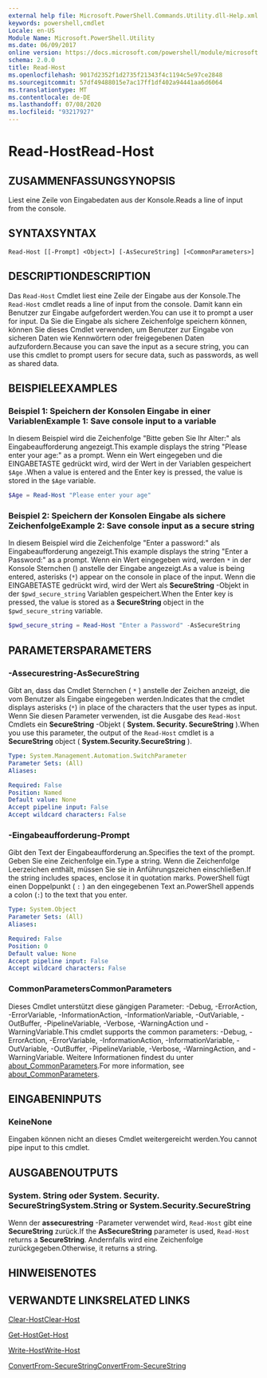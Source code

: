 ```yaml
---
external help file: Microsoft.PowerShell.Commands.Utility.dll-Help.xml
keywords: powershell,cmdlet
Locale: en-US
Module Name: Microsoft.PowerShell.Utility
ms.date: 06/09/2017
online version: https://docs.microsoft.com/powershell/module/microsoft.powershell.utility/read-host?view=powershell-5.1&WT.mc_id=ps-gethelp
schema: 2.0.0
title: Read-Host
ms.openlocfilehash: 9017d2352f1d2735f21343f4c1194c5e97ce2848
ms.sourcegitcommit: 57df49488015e7ac17ff1df402a94441aa6d6064
ms.translationtype: MT
ms.contentlocale: de-DE
ms.lasthandoff: 07/08/2020
ms.locfileid: "93217927"
---
```

# <span data-ttu-id="6398a-103">Read-Host</span><span class="sxs-lookup"><span data-stu-id="6398a-103">Read-Host</span></span>

## <span data-ttu-id="6398a-104">ZUSAMMENFASSUNG</span><span class="sxs-lookup"><span data-stu-id="6398a-104">SYNOPSIS</span></span>
<span data-ttu-id="6398a-105">Liest eine Zeile von Eingabedaten aus der Konsole.</span><span class="sxs-lookup"><span data-stu-id="6398a-105">Reads a line of input from the console.</span></span>

## <span data-ttu-id="6398a-106">SYNTAX</span><span class="sxs-lookup"><span data-stu-id="6398a-106">SYNTAX</span></span>

```
Read-Host [[-Prompt] <Object>] [-AsSecureString] [<CommonParameters>]
```

## <span data-ttu-id="6398a-107">DESCRIPTION</span><span class="sxs-lookup"><span data-stu-id="6398a-107">DESCRIPTION</span></span>

<span data-ttu-id="6398a-108">Das `Read-Host` Cmdlet liest eine Zeile der Eingabe aus der Konsole.</span><span class="sxs-lookup"><span data-stu-id="6398a-108">The `Read-Host` cmdlet reads a line of input from the console.</span></span> <span data-ttu-id="6398a-109">Damit kann ein Benutzer zur Eingabe aufgefordert werden.</span><span class="sxs-lookup"><span data-stu-id="6398a-109">You can use it to prompt a user for input.</span></span> <span data-ttu-id="6398a-110">Da Sie die Eingabe als sichere Zeichenfolge speichern können, können Sie dieses Cmdlet verwenden, um Benutzer zur Eingabe von sicheren Daten wie Kennwörtern oder freigegebenen Daten aufzufordern.</span><span class="sxs-lookup"><span data-stu-id="6398a-110">Because you can save the input as a secure string, you can use this cmdlet to prompt users for secure data, such as passwords, as well as shared data.</span></span>

## <span data-ttu-id="6398a-111">BEISPIELE</span><span class="sxs-lookup"><span data-stu-id="6398a-111">EXAMPLES</span></span>

### <span data-ttu-id="6398a-112">Beispiel 1: Speichern der Konsolen Eingabe in einer Variablen</span><span class="sxs-lookup"><span data-stu-id="6398a-112">Example 1: Save console input to a variable</span></span>

<span data-ttu-id="6398a-113">In diesem Beispiel wird die Zeichenfolge "Bitte geben Sie Ihr Alter:" als Eingabeaufforderung angezeigt.</span><span class="sxs-lookup"><span data-stu-id="6398a-113">This example displays the string "Please enter your age:" as a prompt.</span></span> <span data-ttu-id="6398a-114">Wenn ein Wert eingegeben und die EINGABETASTE gedrückt wird, wird der Wert in der Variablen gespeichert `$Age` .</span><span class="sxs-lookup"><span data-stu-id="6398a-114">When a value is entered and the Enter key is pressed, the value is stored in the `$Age` variable.</span></span>

```powershell
$Age = Read-Host "Please enter your age"
```

### <span data-ttu-id="6398a-115">Beispiel 2: Speichern der Konsolen Eingabe als sichere Zeichenfolge</span><span class="sxs-lookup"><span data-stu-id="6398a-115">Example 2: Save console input as a secure string</span></span>

<span data-ttu-id="6398a-116">In diesem Beispiel wird die Zeichenfolge "Enter a password:" als Eingabeaufforderung angezeigt.</span><span class="sxs-lookup"><span data-stu-id="6398a-116">This example displays the string "Enter a Password:" as a prompt.</span></span> <span data-ttu-id="6398a-117">Wenn ein Wert eingegeben wird, werden `*` in der Konsole Sternchen () anstelle der Eingabe angezeigt.</span><span class="sxs-lookup"><span data-stu-id="6398a-117">As a value is being entered, asterisks (`*`) appear on the console in place of the input.</span></span> <span data-ttu-id="6398a-118">Wenn die EINGABETASTE gedrückt wird, wird der Wert als **SecureString** -Objekt in der `$pwd_secure_string` Variablen gespeichert.</span><span class="sxs-lookup"><span data-stu-id="6398a-118">When the Enter key is pressed, the value is stored as a **SecureString** object in the `$pwd_secure_string` variable.</span></span>

```powershell
$pwd_secure_string = Read-Host "Enter a Password" -AsSecureString
```

## <span data-ttu-id="6398a-119">PARAMETERS</span><span class="sxs-lookup"><span data-stu-id="6398a-119">PARAMETERS</span></span>

### <span data-ttu-id="6398a-120">-Assecurestring</span><span class="sxs-lookup"><span data-stu-id="6398a-120">-AsSecureString</span></span>

<span data-ttu-id="6398a-121">Gibt an, dass das Cmdlet Sternchen ( `*` ) anstelle der Zeichen anzeigt, die vom Benutzer als Eingabe eingegeben werden.</span><span class="sxs-lookup"><span data-stu-id="6398a-121">Indicates that the cmdlet displays asterisks (`*`) in place of the characters that the user types as input.</span></span> <span data-ttu-id="6398a-122">Wenn Sie diesen Parameter verwenden, ist die Ausgabe des `Read-Host` Cmdlets ein **SecureString** -Objekt ( **System. Security. SecureString** ).</span><span class="sxs-lookup"><span data-stu-id="6398a-122">When you use this parameter, the output of the `Read-Host` cmdlet is a **SecureString** object ( **System.Security.SecureString** ).</span></span>

```yaml
Type: System.Management.Automation.SwitchParameter
Parameter Sets: (All)
Aliases:

Required: False
Position: Named
Default value: None
Accept pipeline input: False
Accept wildcard characters: False
```

### <span data-ttu-id="6398a-123">-Eingabeaufforderung</span><span class="sxs-lookup"><span data-stu-id="6398a-123">-Prompt</span></span>

<span data-ttu-id="6398a-124">Gibt den Text der Eingabeaufforderung an.</span><span class="sxs-lookup"><span data-stu-id="6398a-124">Specifies the text of the prompt.</span></span>
<span data-ttu-id="6398a-125">Geben Sie eine Zeichenfolge ein.</span><span class="sxs-lookup"><span data-stu-id="6398a-125">Type a string.</span></span>
<span data-ttu-id="6398a-126">Wenn die Zeichenfolge Leerzeichen enthält, müssen Sie sie in Anführungszeichen einschließen.</span><span class="sxs-lookup"><span data-stu-id="6398a-126">If the string includes spaces, enclose it in quotation marks.</span></span>
<span data-ttu-id="6398a-127">PowerShell fügt einen Doppelpunkt ( `:` ) an den eingegebenen Text an.</span><span class="sxs-lookup"><span data-stu-id="6398a-127">PowerShell appends a colon (`:`) to the text that you enter.</span></span>

```yaml
Type: System.Object
Parameter Sets: (All)
Aliases:

Required: False
Position: 0
Default value: None
Accept pipeline input: False
Accept wildcard characters: False
```

### <span data-ttu-id="6398a-128">CommonParameters</span><span class="sxs-lookup"><span data-stu-id="6398a-128">CommonParameters</span></span>

<span data-ttu-id="6398a-129">Dieses Cmdlet unterstützt diese gängigen Parameter: -Debug, -ErrorAction, -ErrorVariable, -InformationAction, -InformationVariable, -OutVariable, -OutBuffer, -PipelineVariable, -Verbose, -WarningAction und -WarningVariable.</span><span class="sxs-lookup"><span data-stu-id="6398a-129">This cmdlet supports the common parameters: -Debug, -ErrorAction, -ErrorVariable, -InformationAction, -InformationVariable, -OutVariable, -OutBuffer, -PipelineVariable, -Verbose, -WarningAction, and -WarningVariable.</span></span> <span data-ttu-id="6398a-130">Weitere Informationen findest du unter [about_CommonParameters](https://go.microsoft.com/fwlink/?LinkID=113216).</span><span class="sxs-lookup"><span data-stu-id="6398a-130">For more information, see [about_CommonParameters](https://go.microsoft.com/fwlink/?LinkID=113216).</span></span>

## <span data-ttu-id="6398a-131">EINGABEN</span><span class="sxs-lookup"><span data-stu-id="6398a-131">INPUTS</span></span>

### <span data-ttu-id="6398a-132">Keine</span><span class="sxs-lookup"><span data-stu-id="6398a-132">None</span></span>

<span data-ttu-id="6398a-133">Eingaben können nicht an dieses Cmdlet weitergereicht werden.</span><span class="sxs-lookup"><span data-stu-id="6398a-133">You cannot pipe input to this cmdlet.</span></span>

## <span data-ttu-id="6398a-134">AUSGABEN</span><span class="sxs-lookup"><span data-stu-id="6398a-134">OUTPUTS</span></span>

### <span data-ttu-id="6398a-135">System. String oder System. Security. SecureString</span><span class="sxs-lookup"><span data-stu-id="6398a-135">System.String or System.Security.SecureString</span></span>

<span data-ttu-id="6398a-136">Wenn der **assecurestring** -Parameter verwendet wird, `Read-Host` gibt eine **SecureString** zurück.</span><span class="sxs-lookup"><span data-stu-id="6398a-136">If the **AsSecureString** parameter is used, `Read-Host` returns a **SecureString**.</span></span> <span data-ttu-id="6398a-137">Andernfalls wird eine Zeichenfolge zurückgegeben.</span><span class="sxs-lookup"><span data-stu-id="6398a-137">Otherwise, it returns a string.</span></span>

## <span data-ttu-id="6398a-138">HINWEISE</span><span class="sxs-lookup"><span data-stu-id="6398a-138">NOTES</span></span>

## <span data-ttu-id="6398a-139">VERWANDTE LINKS</span><span class="sxs-lookup"><span data-stu-id="6398a-139">RELATED LINKS</span></span>

[<span data-ttu-id="6398a-140">Clear-Host</span><span class="sxs-lookup"><span data-stu-id="6398a-140">Clear-Host</span></span>](../microsoft.powershell.core/clear-host.md)

[<span data-ttu-id="6398a-141">Get-Host</span><span class="sxs-lookup"><span data-stu-id="6398a-141">Get-Host</span></span>](Get-Host.md)

[<span data-ttu-id="6398a-142">Write-Host</span><span class="sxs-lookup"><span data-stu-id="6398a-142">Write-Host</span></span>](Write-Host.md)

[<span data-ttu-id="6398a-143">ConvertFrom-SecureString</span><span class="sxs-lookup"><span data-stu-id="6398a-143">ConvertFrom-SecureString</span></span>](../Microsoft.PowerShell.Security/ConvertFrom-SecureString.md)
